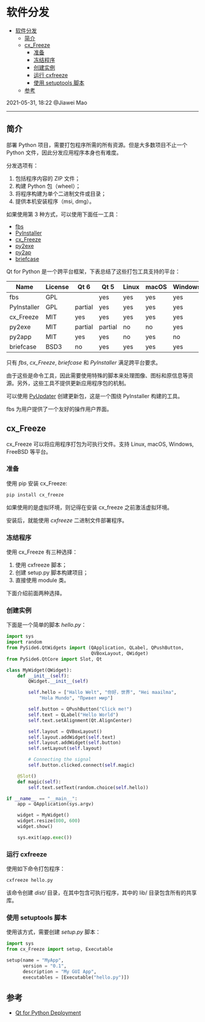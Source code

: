 # 软件分发

- [软件分发](#软件分发)
  - [简介](#简介)
  - [cx_Freeze](#cx_freeze)
    - [准备](#准备)
    - [冻结程序](#冻结程序)
    - [创建实例](#创建实例)
    - [运行 cxfreeze](#运行-cxfreeze)
    - [使用 setuptools 脚本](#使用-setuptools-脚本)
  - [参考](#参考)

2021-05-31, 18:22
@Jiawei Mao
***

## 简介

部署 Python 项目，需要打包程序所需的所有资源。但是大多数项目不止一个 Python 文件，因此分发应用程序本身也有难度。

分发选项有：

1. 包括程序内容的 ZIP 文件；
2. 构建 Python 包（wheel）；
3. 将程序构建为单个二进制文件或目录；
4. 提供本机安装程序（msi, dmg）。

如果使用第 3 种方式，可以使用下面任一工具：

- [fbs](https://build-system.fman.io/)
- [PyInstaller](https://www.pyinstaller.org/)
- [cx_Freeze](https://marcelotduarte.github.io/cx_Freeze/)
- [py2exe](http://www.py2exe.org/)
- [py2ap](https://py2app.readthedocs.io/en/latest/)
- [briefcase](https://briefcase.readthedocs.io/)

Qt for Python 是一个跨平台框架，下表总结了这些打包工具支持的平台：

|Name|License|Qt 6|Qt 5|Linux|macOS|Windows|
|---|---|---|---|---|---|---|
|fbs|GPL||yes|yes|yes|yes|
|PyInstaller|GPL|partial|yes|yes|yes|yes|
|cx_Freeze|MIT|yes|yes|yes|yes|yes|
|py2exe|MIT|partial|partial|no|no|yes|
|py2app|MIT|yes|yes|no|yes|no|
|briefcase|BSD3|no|yes|yes|yes|yes|

只有 *fbs*, *cx_Freeze*, *briefcase* 和 *PyInstaller* 满足跨平台要求。

由于这些是命令工具，因此需要使用特殊的脚本来处理图像、图标和原信息等资源。另外，这些工具不提供更新应用程序包的机制。

可以使用 [PyUpdater](https://www.pyupdater.org/) 创建更新包，这是一个围绕 PyInstaller 构建的工具。

fbs 为用户提供了一个友好的操作用户界面。

## cx_Freeze

cx_Freeze 可以将应用程序打包为可执行文件。支持 Linux, macOS, Windows, FreeBSD 等平台。

### 准备

使用 pip 安装 cx_Freeze:

```bash
pip install cx_freeze
```

如果使用的是虚拟环境，则记得在安装 cx_freeze 之前激活虚拟环境。

安装后，就能使用 *cxfreeze* 二进制文件部署程序。

### 冻结程序

使用 cx_Freeze 有三种选择：

1. 使用 cxfreeze 脚本；
2. 创建 setup.py 脚本构建项目；
3. 直接使用 module 类。

下面介绍前面两种选择。

### 创建实例

下面是一个简单的脚本 *hello.py*：

```py
import sys
import random
from PySide6.QtWidgets import (QApplication, QLabel, QPushButton,
                               QVBoxLayout, QWidget)
from PySide6.QtCore import Slot, Qt

class MyWidget(QWidget):
    def __init__(self):
        QWidget.__init__(self)

        self.hello = ["Hallo Welt", "你好，世界", "Hei maailma",
            "Hola Mundo", "Привет мир"]

        self.button = QPushButton("Click me!")
        self.text = QLabel("Hello World")
        self.text.setAlignment(Qt.AlignCenter)

        self.layout = QVBoxLayout()
        self.layout.addWidget(self.text)
        self.layout.addWidget(self.button)
        self.setLayout(self.layout)

        # Connecting the signal
        self.button.clicked.connect(self.magic)

    @Slot()
    def magic(self):
        self.text.setText(random.choice(self.hello))

if __name__ == "__main__":
    app = QApplication(sys.argv)

    widget = MyWidget()
    widget.resize(800, 600)
    widget.show()

    sys.exit(app.exec())
```

### 运行 cxfreeze

使用如下命令打包程序：

```bash
cxfreeze hello.py
```

该命令创建 *dist/* 目录，在其中包含可执行程序，其中的 lib/ 目录包含所有的共享库。

### 使用 setuptools 脚本

使用该方式，需要创建 *setup.py* 脚本：

```py
import sys
from cx_Freeze import setup, Executable

setup(name = "MyApp",
      version = "0.1",
      description = "My GUI App",
      executables = [Executable("hello.py")])
```



## 参考

- [Qt for Python Deployment](https://doc.qt.io/qtforpython/deployment.html#deployment-guides)
